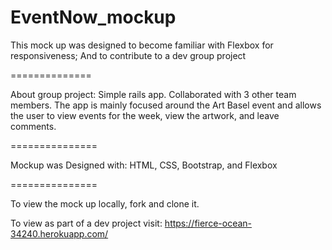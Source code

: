 # EventNow_mockup


This mock up was designed to become familiar with Flexbox for responsiveness;
And to contribute to a dev group project

==============

About group project: 
Simple rails app. Collaborated with 3 other team members. The app is mainly focused around the Art Basel event and allows the user to view events for the week, view the artwork, and leave comments. 

===============

Mockup was Designed with: HTML, CSS, Bootstrap, and Flexbox

===============

To view the mock up locally, fork and clone it.

To view as part of a dev project visit: https://fierce-ocean-34240.herokuapp.com/

